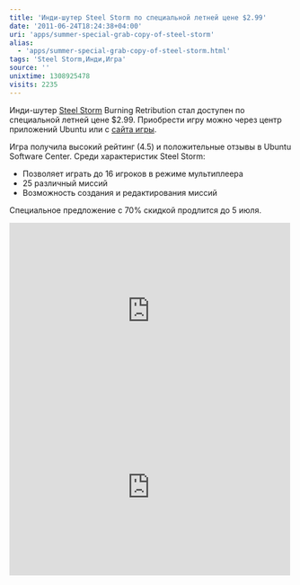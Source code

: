 ```yaml
---
title: 'Инди-шутер Steel Storm по специальной летней цене $2.99'
date: '2011-06-24T18:24:38+04:00'
uri: 'apps/summer-special-grab-copy-of-steel-storm'
alias: 
  - 'apps/summer-special-grab-copy-of-steel-storm.html'
tags: 'Steel Storm,Инди,Игра'
source: ''
unixtime: 1308925478
visits: 2235
---
```

Инди-шутер [Steel Storm](apps/steel-storm-episode-2-to-ubuntu-software-center) Burning Retribution стал доступен по специальной летней цене $2.99. Приобрести игру можно через центр приложений Ubuntu или с [сайта игры](http://www.steel-storm.com/shoppe/).

Игра получила высокий рейтинг (4.5) и положительные отзывы в Ubuntu Software Center. Среди характеристик Steel Storm:

*   Позволяет играть до 16 игроков в режиме мультиплеера
*   25 различный миссий
*   Возможность создания и редактирования миссий

Специальное предложение с 70% скидкой продлится до 5 июля.

<iframe width="500" height="314" src="https://www.youtube.com/embed/DmFLEHE5Mn8" frameborder="0" allowfullscreen=""></iframe>

<iframe width="500" height="314" src="https://www.youtube.com/embed/zrDIhVYOf-0" frameborder="0" allowfullscreen=""></iframe>
